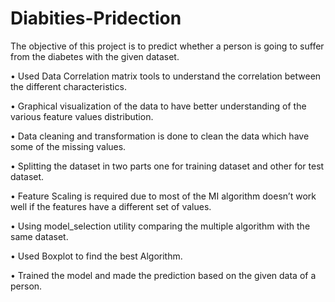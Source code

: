 # Diabities-Pridection
The objective of this project is to predict whether a person is going to suffer from the diabetes with the given dataset.

•	Used Data Correlation matrix tools to understand the correlation between the different characteristics.

•	Graphical visualization of the data to have better understanding of the various feature values distribution.

•	Data cleaning and transformation is done to clean the data which have some of the missing values.

•	Splitting the dataset in two parts one for training dataset and other for test dataset.

•	Feature Scaling is required due to most of the MI algorithm doesn’t work well if the features have a different set of values.

•	Using model_selection utility comparing the multiple algorithm with the same dataset.

•	Used Boxplot to find the best Algorithm.

•	Trained the model and made the prediction based on the given data of a person.
